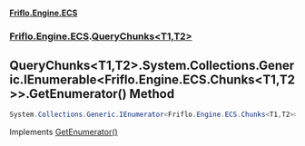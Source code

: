 #### [Friflo.Engine.ECS](index.md 'index')
### [Friflo.Engine.ECS](Friflo.Engine.ECS.md 'Friflo.Engine.ECS').[QueryChunks&lt;T1,T2&gt;](QueryChunks_T1,T2_.md 'Friflo.Engine.ECS.QueryChunks<T1,T2>')

## QueryChunks<T1,T2>.System.Collections.Generic.IEnumerable<Friflo.Engine.ECS.Chunks<T1,T2>>.GetEnumerator() Method

```csharp
System.Collections.Generic.IEnumerator<Friflo.Engine.ECS.Chunks<T1,T2>> System.Collections.Generic.IEnumerable<Friflo.Engine.ECS.Chunks<T1,T2>>.GetEnumerator();
```

Implements [GetEnumerator()](https://docs.microsoft.com/en-us/dotnet/api/System.Collections.Generic.IEnumerable-1.GetEnumerator 'System.Collections.Generic.IEnumerable`1.GetEnumerator')